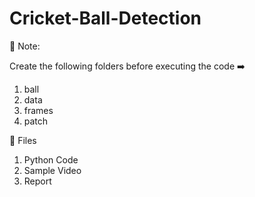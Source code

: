 # Cricket-Ball-Detection

💫 Note:

Create the following folders before executing the code ➡️

1. ball
2. data
3. frames
4. patch

💫 Files

1. Python Code
2. Sample Video
3. Report
